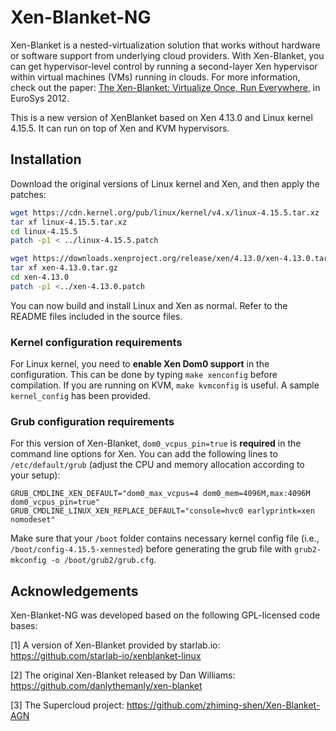 # Xen-Blanket-NG

Xen-Blanket is a nested-virtualization solution that works without hardware or software support from underlying cloud providers. With Xen-Blanket, you can get hypervisor-level control by running a second-layer Xen hypervisor within virtual machines (VMs) running in clouds. For more information, check out the paper: [The Xen-Blanket: Virtualize Once, Run Everywhere](http://fireless.cs.cornell.edu/publications/xen-blanket.pdf), in EuroSys 2012.

This is a new version of XenBlanket based on Xen 4.13.0 and Linux kernel 4.15.5. It can run on top of Xen and KVM hypervisors. 

## Installation

Download the original versions of Linux kernel and Xen, and then apply the patches:

```bash
wget https://cdn.kernel.org/pub/linux/kernel/v4.x/linux-4.15.5.tar.xz
tar xf linux-4.15.5.tar.xz
cd linux-4.15.5
patch -p1 < ../linux-4.15.5.patch

wget https://downloads.xenproject.org/release/xen/4.13.0/xen-4.13.0.tar.gz
tar xf xen-4.13.0.tar.gz
cd xen-4.13.0
patch -p1 <../xen-4.13.0.patch
```

You can now build and install Linux and Xen as normal. Refer to the README files included in the source files. 

### Kernel configuration requirements

For Linux kernel, you need to **enable Xen Dom0 support** in the configuration. This can be done by typing `make xenconfig` before compilation. If you are running on KVM, `make kvmconfig` is useful. A sample `kernel_config` has been provided.

### Grub configuration requirements

For this version of Xen-Blanket, `dom0_vcpus_pin=true` is **required** in the command line options for Xen. You can add the following lines to `/etc/default/grub` (adjust the CPU and memory allocation according to your setup):

```
GRUB_CMDLINE_XEN_DEFAULT="dom0_max_vcpus=4 dom0_mem=4096M,max:4096M dom0_vcpus_pin=true"
GRUB_CMDLINE_LINUX_XEN_REPLACE_DEFAULT="console=hvc0 earlyprintk=xen nomodeset"
```

Make sure that your `/boot` folder contains necessary kernel config file (i.e., ` /boot/config-4.15.5-xennested`) before generating the grub file with `grub2-mkconfig -o /boot/grub2/grub.cfg`.

## Acknowledgements

Xen-Blanket-NG was developed based on the following GPL-licensed code bases:

[1] A version of Xen-Blanket provided by starlab.io: https://github.com/starlab-io/xenblanket-linux

[2] The original Xen-Blanket released by Dan Williams: https://github.com/danlythemanly/xen-blanket

[3] The Supercloud project: https://github.com/zhiming-shen/Xen-Blanket-AGN


